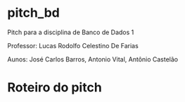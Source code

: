 # pitch_bd

Pitch para a disciplina de Banco de Dados 1 

Professor: Lucas Rodolfo Celestino De Farias

Aunos: José Carlos Barros, Antonio Vital, Antônio Castelão

# Roteiro do pitch


